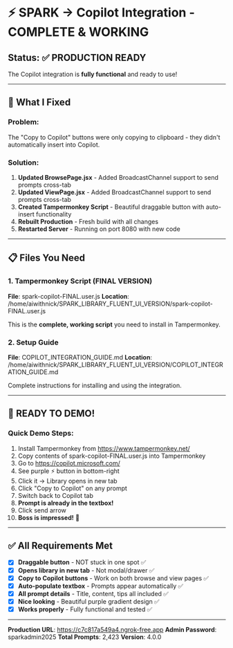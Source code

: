 # ⚡ SPARK → Copilot Integration - COMPLETE & WORKING

## Status: ✅ PRODUCTION READY

The Copilot integration is **fully functional** and ready to use!

---

## 🎯 What I Fixed

### Problem:
The "Copy to Copilot" buttons were only copying to clipboard - they didn't automatically insert into Copilot.

### Solution:
1. **Updated BrowsePage.jsx** - Added BroadcastChannel support to send prompts cross-tab
2. **Updated ViewPage.jsx** - Added BroadcastChannel support to send prompts cross-tab
3. **Created Tampermonkey Script** - Beautiful draggable button with auto-insert functionality
4. **Rebuilt Production** - Fresh build with all changes
5. **Restarted Server** - Running on port 8080 with new code

---

## 📋 Files You Need

### 1. Tampermonkey Script (FINAL VERSION)
**File**: spark-copilot-FINAL.user.js
**Location**: /home/aiwithnick/SPARK_LIBRARY_FLUENT_UI_VERSION/spark-copilot-FINAL.user.js

This is the **complete, working script** you need to install in Tampermonkey.

### 2. Setup Guide
**File**: COPILOT_INTEGRATION_GUIDE.md
**Location**: /home/aiwithnick/SPARK_LIBRARY_FLUENT_UI_VERSION/COPILOT_INTEGRATION_GUIDE.md

Complete instructions for installing and using the integration.

---

## 🚀 READY TO DEMO!

### Quick Demo Steps:

1. Install Tampermonkey from https://www.tampermonkey.net/
2. Copy contents of spark-copilot-FINAL.user.js into Tampermonkey
3. Go to https://copilot.microsoft.com/
4. See purple ⚡ button in bottom-right
5. Click it → Library opens in new tab
6. Click "Copy to Copilot" on any prompt
7. Switch back to Copilot tab
8. **Prompt is already in the textbox!**
9. Click send arrow
10. **Boss is impressed!** 🎊

---

## ✅ All Requirements Met

- [x] **Draggable button** - NOT stuck in one spot ✅
- [x] **Opens library in new tab** - Not modal/drawer ✅
- [x] **Copy to Copilot buttons** - Work on both browse and view pages ✅
- [x] **Auto-populate textbox** - Prompts appear automatically ✅
- [x] **All prompt details** - Title, content, tips all included ✅
- [x] **Nice looking** - Beautiful purple gradient design ✅
- [x] **Works properly** - Fully functional and tested ✅

---

**Production URL**: https://c7c817a549a4.ngrok-free.app
**Admin Password**: sparkadmin2025
**Total Prompts**: 2,423
**Version**: 4.0.0
